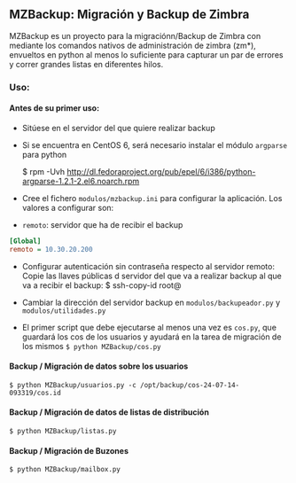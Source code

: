 ## MZBackup: Migración y Backup de Zimbra 

MZBackup es un proyecto para la migraciónn/Backup de Zimbra con mediante los comandos nativos de administración de zimbra (zm*), envueltos en python al menos lo suficiente para capturar un par de errores y correr grandes listas en diferentes hilos.

### Uso:
#### Antes de su primer uso:
* Sitúese en el servidor del que quiere realizar backup

* Si se encuentra en CentOS 6, será necesario instalar el módulo `argparse` para python 

    $ rpm -Uvh http://dl.fedoraproject.org/pub/epel/6/i386/python-argparse-1.2.1-2.el6.noarch.rpm

* Cree el fichero `modulos/mzbackup.ini` para configurar la aplicación.
Los valores a configurar son:
 * `remoto`: servidor que ha de recibir el backup

```ini
[Global]
remoto = 10.30.20.200
```

* Configurar autenticación sin contraseña respecto al servidor remoto: Copie las llaves públicas d servidor del que va a realizar backup al que va a recibir el backup:
    $ ssh-copy-id root@<ip servidor remoto> 

* Cambiar la dirección del servidor backup en `modulos/backupeador.py` y `modulos/utilidades.py`

* El primer script que debe ejecutarse al menos una vez es `cos.py`, que guardará los cos de los usuarios y ayudará en la tarea de migración de los mismos `$ python MZBackup/cos.py`

#### Backup / Migración de datos sobre los usuarios
    $ python MZBackup/usuarios.py -c /opt/backup/cos-24-07-14-093319/cos.id

#### Backup / Migración de datos de listas de distribución
    $ python MZBackup/listas.py 

#### Backup / Migración de Buzones
    $ python MZBackup/mailbox.py

